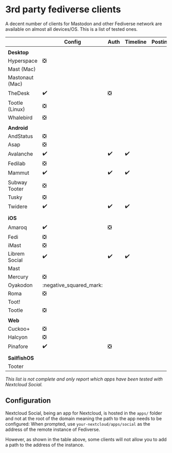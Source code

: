 <!--
  - SPDX-FileCopyrightText: 2020 Nextcloud GmbH and Nextcloud contributors
  - SPDX-License-Identifier: AGPL-3.0-or-later
-->
# 3rd party fediverse clients

A decent number of clients for Mastodon and other Fediverse network are available on almost all devices/OS. This is a list of tested ones.


|         | Config | Auth | Timeline | Posting | Account |
|---------|---------------|-------|-----------|---------|---------|
||
| **Desktop** |
| Hyperspace | :negative_squared_cross_mark:
| Mast (Mac) |
| Mastonaut (Mac) |
| TheDesk | :heavy_check_mark: | :negative_squared_cross_mark:
| Tootle (Linux) | :negative_squared_cross_mark:
| Whalebird |  :negative_squared_cross_mark:
||
| **Android** |               |       |           |         |         |
| AndStatus | :negative_squared_cross_mark: |
| Asap | :negative_squared_cross_mark: |
| Avalanche | :heavy_check_mark: | :heavy_check_mark: |  :heavy_check_mark:
| Fedilab | :negative_squared_cross_mark: |
| Mammut | :heavy_check_mark: | :heavy_check_mark: |  :heavy_check_mark:
| Subway Tooter | :negative_squared_cross_mark: |
| Tusky | :negative_squared_cross_mark: |
| Twidere | :heavy_check_mark: | :heavy_check_mark: | :heavy_check_mark:
||
| **iOS** |
| Amaroq | :heavy_check_mark: | :negative_squared_cross_mark:
| Fedi | :negative_squared_cross_mark:
| iMast | :negative_squared_cross_mark:
| Librem Social | :heavy_check_mark: | :heavy_check_mark: |  :heavy_check_mark:
| Mast |
| Mercury | :negative_squared_cross_mark:
| Oyakodon | :negative_squared_mark:
| Roma | :negative_squared_cross_mark:
| Toot! |
| Tootle | :negative_squared_cross_mark:
||
| **Web** |
| Cuckoo+ | :negative_squared_cross_mark:
| Halcyon | :negative_squared_cross_mark:
| Pinafore | :heavy_check_mark: | :negative_squared_cross_mark:
||
| **SailfishOS** |
| Tooter |

_This list is not complete and only report which apps have been tested with Nextcloud Social._

## Configuration

Nextcloud Social, being an app for Nextcloud, is hosted in the `apps/` folder and not at the root of the domain meaning the path to the app needs to be configured:
When prompted, use `your-nextcloud/apps/social` as the address of the remote instance of Fediverse.

However, as shown in the table above, some clients will not allow you to add a path to the address of the instance.
